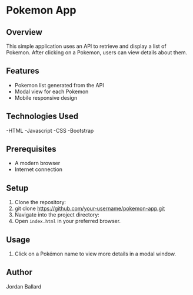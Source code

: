 # Pokemon App

## Overview

This simple application uses an API to retrieve and display a list of Pokemon. After clicking on a Pokemon, users can view details about them.

## Features

- Pokemon list generated from the API
- Modal view for each Pokemon
- Mobile responsive design

## Technologies Used

-HTML
-Javascript
-CSS
-Bootstrap

## Prerequisites

- A modern browser
- Internet connection

## Setup

1. Clone the repository:
2. git clone https://github.com/your-username/pokemon-app.git
3. Navigate into the project directory:
4. Open `index.html` in your preferred browser.

## Usage

1. Click on a Pokémon name to view more details in a modal window.

## Author

Jordan Ballard

